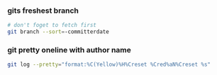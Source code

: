 ### gits freshest branch

```bash
# don't foget to fetch first
git branch --sort=-committerdate
```

### git pretty oneline with author name

```bash
git log --pretty="format:%C(Yellow)%H%Creset %Cred%aN%Creset %s"
```


